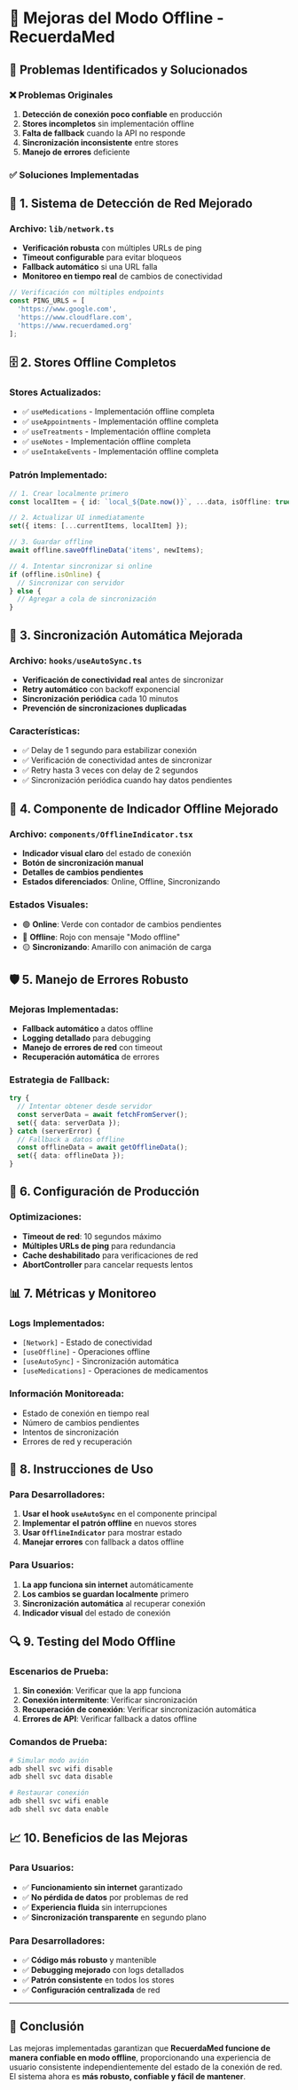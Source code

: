 # 🔧 Mejoras del Modo Offline - RecuerdaMed

## 🎯 Problemas Identificados y Solucionados

### ❌ **Problemas Originales**
1. **Detección de conexión poco confiable** en producción
2. **Stores incompletos** sin implementación offline
3. **Falta de fallback** cuando la API no responde
4. **Sincronización inconsistente** entre stores
5. **Manejo de errores** deficiente

### ✅ **Soluciones Implementadas**

## 🔄 **1. Sistema de Detección de Red Mejorado**

### **Archivo: `lib/network.ts`**
- **Verificación robusta** con múltiples URLs de ping
- **Timeout configurable** para evitar bloqueos
- **Fallback automático** si una URL falla
- **Monitoreo en tiempo real** de cambios de conectividad

```typescript
// Verificación con múltiples endpoints
const PING_URLS = [
  'https://www.google.com',
  'https://www.cloudflare.com', 
  'https://www.recuerdamed.org'
];
```

## 🗄️ **2. Stores Offline Completos**

### **Stores Actualizados:**
- ✅ `useMedications` - Implementación offline completa
- ✅ `useAppointments` - Implementación offline completa  
- ✅ `useTreatments` - Implementación offline completa
- ✅ `useNotes` - Implementación offline completa
- ✅ `useIntakeEvents` - Implementación offline completa

### **Patrón Implementado:**
```typescript
// 1. Crear localmente primero
const localItem = { id: `local_${Date.now()}`, ...data, isOffline: true };

// 2. Actualizar UI inmediatamente
set({ items: [...currentItems, localItem] });

// 3. Guardar offline
await offline.saveOfflineData('items', newItems);

// 4. Intentar sincronizar si online
if (offline.isOnline) {
  // Sincronizar con servidor
} else {
  // Agregar a cola de sincronización
}
```

## 🔄 **3. Sincronización Automática Mejorada**

### **Archivo: `hooks/useAutoSync.ts`**
- **Verificación de conectividad real** antes de sincronizar
- **Retry automático** con backoff exponencial
- **Sincronización periódica** cada 10 minutos
- **Prevención de sincronizaciones duplicadas**

### **Características:**
- ✅ Delay de 1 segundo para estabilizar conexión
- ✅ Verificación de conectividad antes de sincronizar
- ✅ Retry hasta 3 veces con delay de 2 segundos
- ✅ Sincronización periódica cuando hay datos pendientes

## 📱 **4. Componente de Indicador Offline Mejorado**

### **Archivo: `components/OfflineIndicator.tsx`**
- **Indicador visual claro** del estado de conexión
- **Botón de sincronización manual**
- **Detalles de cambios pendientes**
- **Estados diferenciados**: Online, Offline, Sincronizando

### **Estados Visuales:**
- 🟢 **Online**: Verde con contador de cambios pendientes
- 🔴 **Offline**: Rojo con mensaje "Modo offline"
- 🟡 **Sincronizando**: Amarillo con animación de carga

## 🛡️ **5. Manejo de Errores Robusto**

### **Mejoras Implementadas:**
- **Fallback automático** a datos offline
- **Logging detallado** para debugging
- **Manejo de errores de red** con timeout
- **Recuperación automática** de errores

### **Estrategia de Fallback:**
```typescript
try {
  // Intentar obtener desde servidor
  const serverData = await fetchFromServer();
  set({ data: serverData });
} catch (serverError) {
  // Fallback a datos offline
  const offlineData = await getOfflineData();
  set({ data: offlineData });
}
```

## 🔧 **6. Configuración de Producción**

### **Optimizaciones:**
- **Timeout de red**: 10 segundos máximo
- **Múltiples URLs de ping** para redundancia
- **Cache deshabilitado** para verificaciones de red
- **AbortController** para cancelar requests lentos

## 📊 **7. Métricas y Monitoreo**

### **Logs Implementados:**
- `[Network]` - Estado de conectividad
- `[useOffline]` - Operaciones offline
- `[useAutoSync]` - Sincronización automática
- `[useMedications]` - Operaciones de medicamentos

### **Información Monitoreada:**
- Estado de conexión en tiempo real
- Número de cambios pendientes
- Intentos de sincronización
- Errores de red y recuperación

## 🚀 **8. Instrucciones de Uso**

### **Para Desarrolladores:**
1. **Usar el hook `useAutoSync`** en el componente principal
2. **Implementar el patrón offline** en nuevos stores
3. **Usar `OfflineIndicator`** para mostrar estado
4. **Manejar errores** con fallback a datos offline

### **Para Usuarios:**
1. **La app funciona sin internet** automáticamente
2. **Los cambios se guardan localmente** primero
3. **Sincronización automática** al recuperar conexión
4. **Indicador visual** del estado de conexión

## 🔍 **9. Testing del Modo Offline**

### **Escenarios de Prueba:**
1. **Sin conexión**: Verificar que la app funciona
2. **Conexión intermitente**: Verificar sincronización
3. **Recuperación de conexión**: Verificar sincronización automática
4. **Errores de API**: Verificar fallback a datos offline

### **Comandos de Prueba:**
```bash
# Simular modo avión
adb shell svc wifi disable
adb shell svc data disable

# Restaurar conexión
adb shell svc wifi enable
adb shell svc data enable
```

## 📈 **10. Beneficios de las Mejoras**

### **Para Usuarios:**
- ✅ **Funcionamiento sin internet** garantizado
- ✅ **No pérdida de datos** por problemas de red
- ✅ **Experiencia fluida** sin interrupciones
- ✅ **Sincronización transparente** en segundo plano

### **Para Desarrolladores:**
- ✅ **Código más robusto** y mantenible
- ✅ **Debugging mejorado** con logs detallados
- ✅ **Patrón consistente** en todos los stores
- ✅ **Configuración centralizada** de red

---

## 🎯 **Conclusión**

Las mejoras implementadas garantizan que **RecuerdaMed funcione de manera confiable en modo offline**, proporcionando una experiencia de usuario consistente independientemente del estado de la conexión de red. El sistema ahora es **más robusto, confiable y fácil de mantener**.
